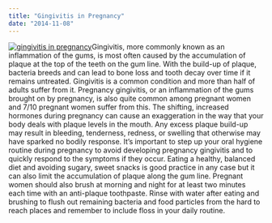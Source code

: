 ```yaml
---
title: "Gingivitis in Pregnancy"
date: "2014-11-08"
---
```


[![gingivitis in pregnancy](/images/gingivitis-during-pregnancy-300x199.jpg)](/images/gingivitis-during-pregnancy.jpg)Gingivitis, more commonly known as an inflammation of the gums, is most often caused by the accumulation of plaque at the top of the teeth on the gum line. With the build-up of plaque, bacteria breeds and can lead to bone loss and tooth decay over time if it remains untreated. Gingivitis is a common condition and more than half of adults suffer from it. Pregnancy gingivitis, or an inflammation of the gums brought on by pregnancy, is also quite common among pregnant women and 7/10 pregnant women suffer from this. The shifting, increased hormones during pregnancy can cause an exaggeration in the way that your body deals with plaque levels in the mouth. Any excess plaque build-up may result in bleeding, tenderness, redness, or swelling that otherwise may have sparked no bodily response. It’s important to step up your oral hygiene routine during pregnancy to avoid developing pregnancy gingivitis and to quickly respond to the symptoms if they occur. Eating a healthy, balanced diet and avoiding sugary, sweet snacks is good practice in any case but it can also limit the accumulation of plaque along the gum line. Pregnant women should also brush at morning and night for at least two minutes each time with an anti-plaque toothpaste. Rinse with water after eating and brushing to flush out remaining bacteria and food particles from the hard to reach places and remember to include floss in your daily routine.
